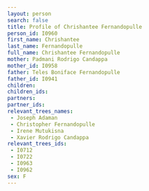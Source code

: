 ```yaml
---
layout: person
search: false
title: Profile of Chrishantee Fernandopulle
person_id: I0960
first_name: Chrishantee
last_name: Fernandopulle
full_name: Chrishantee Fernandopulle
mother: Padmani Rodrigo Candappa
mother_id: I0958
father: Teles Boniface Fernandopulle
father_id: I0941
children:
children_ids:
partners:
partner_ids:
relevant_trees_names:
 - Joseph Adaman
 - Christopher Fernandopulle
 - Irene Mutukisna
 - Xavier Rodrigo Candappa
relevant_trees_ids:
 - I0712
 - I0722
 - I0963
 - I0962
sex: F
---
```


